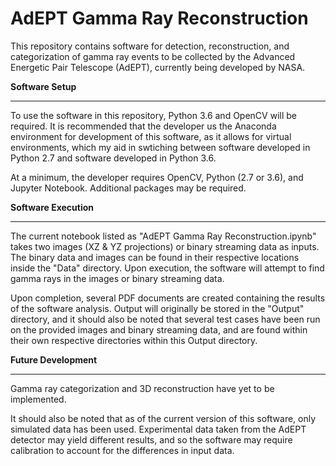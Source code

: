 # AdEPT Gamma Ray Reconstruction

This repository contains software for detection, reconstruction, and categorization of gamma ray events to be collected by the Advanced 
Energetic Pair Telescope (AdEPT), currently being developed by NASA.

**Software Setup**

---

To use the software in this repository, Python 3.6 and OpenCV will be required.
It is recommended that the developer us the Anaconda environment for development of this software, as it allows for virtual environments, 
which my aid in swtiching between software developed in Python 2.7 and software developed in Python 3.6.

At a minimum, the developer requires OpenCV, Python (2.7 or 3.6), and Jupyter Notebook. Additional packages may be required.

**Software Execution**

---

The current notebook listed as "AdEPT Gamma Ray Reconstruction.ipynb" takes two images (XZ & YZ projections) or binary streaming data as
inputs. The binary data and images can be found in their respective locations inside the "Data" directory. Upon execution, the software 
will attempt to find gamma rays in the images or binary streaming data.

Upon completion, several PDF documents are created containing the 
results of the software analysis. Output will originally be stored in the "Output" directory, and it should also be noted that several test 
cases have been run on the provided images and binary streaming data, and are found within their own respective directories within this 
Output directory.

**Future Development**

---

Gamma ray categorization and 3D reconstruction have yet to be implemented.

It should also be noted that as of the current version of this software, only simulated data has been used. Experimental data taken from the 
AdEPT detector may yield different results, and so the software may require calibration to account for the differences in input data.
